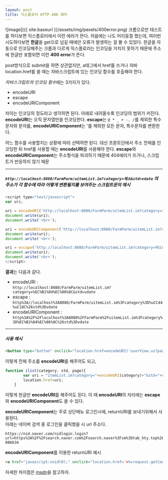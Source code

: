 ```yaml
---
layout: post
title: 익스플로러 HTTP 400 에러
---
```


![image]({{ site.baseurl }}/assets/img/pexels/400error.png)
크롬으로만 테스트를 하다보면 익스플로러에서 이런 에러가 뜬다. 처음에는 나도 어리둥절 했는데, 여러번 시도하다보면 **한글**을 get으로 넘길 때에만 오류가 발생하는 걸 볼 수 있었다.
한글을 자동으로 인코딩해주는 크롬과 다르게 익스플로러는 인코딩을 거치지 못하기 때문에 주소에 한글만 포함되면 이런 **400 error**가 뜬다.  

post방식으로 submit을 하면 상관없지만, a태그에서 href를 쓰거나 자바 location.href를 쓸 때는 자바스크립트에 있는 인코딩 함수를 호출해야 한다.  

*자바스크립트의 인코딩 함수*에는 3가지가 있다.  
- encodeURI
- escape
- encodeURIComponent

차이는 인코딩의 정도라고 생각하면 된다. 아래로 내려올수록 인코딩의 범위가 커진다. **encodeURI**는 오직 문자열만을 인코딩한다. **escape**는 `@ * _ + -. /`를 제외한 특수문자와 문자를, **encodeURIComponent**는 '를 제외한 모든 문자, 특수문자를 변환한다.  

어느 함수를 사용할지는 상황에 따라 선택하면 된다. 대신 프론트단에서 주소 전체를 인코딩한 뒤 href를 사용할 때는 **encodeURI**를 사용해야 한다. **escape**와 **encodeURIComponent**는 주소형식을 파괴하기 때문에 404에러가 뜨거나, 스크립트가 반응하지 않기 때문  


_ _ _


##### `http://localhost:8080/FarmParm/uitemList.im?category=채소&std=vdate` 의 주소가 각 함수에 따라 어떻게 변환될지를 보여주는 스크립트문의 예시
```javascript
<script type="text/javascript">
var uri;

uri = encodeURI('http://localhost:8080/FarmParm/uitemList.im?category=채소&std=vdate');
document.write(uri);
document.write('<br>');

uri = encodeURIComponent('http://localhost:8080/FarmParm/uitemList.im?category=채소&std=vdate');
document.write(uri);
document.write('<br>');

uri = escape('http://localhost:8080/FarmParm/uitemList.im?category=채소&std=vdate');
document.write(uri);
document.write('<br>');
</script>
```
**결과**는 다음과 같다.  
- encodeURI :  
	`http://localhost:8080/FarmParm/uitemList.im?category=%EC%B1%84%EC%86%8C&std=vdate`
- escape :  
	`http%3A//localhost%3A8080/FarmParm/uitemList.im%3Fcategory%3D%uCC44%uC18C%26std%3Dvdate`
- encodeURIComponent :   
`http%3A%2F%2Flocalhost%3A8080%2FFarmParm%2FuitemList.im%3Fcategory%3D%EC%B1%84%EC%86%8C%26std%3Dvdate`



- - -



##### 사용 예시 #####
```html
<button type="button" onclick="location.href=encodeURI('userView.us?page=${pageInfo.page }&user_id=${userList.user_id}&std=${std}&keyword=${keyword}')" id="gbutton">조회</button>

```
이렇게 전체 주소를 **encodeURI**를 해주어도 되고,  

```javascript
function ilist(category, std, page){
		var uri = "itemList.im?category="+encodeURI(category)+"&std="+std+"&page="+page;
		location.href=uri;
	}

```
이렇게 한글만 **encodeURI**를 해주어도 된다. 이 때 **encodeURI**의 자리에는 **escape**와 **encodeURIComponent**도 쓸 수 있다.  

**encodeURIComponent**는 주로 상단메뉴 로그인시에, returnURI를 보내기위해서 사용된다.  
아래는 네이버 검색 중 로그인을 클릭했을 시 url 주소다.  
```
https://nid.naver.com/nidlogin.login?url=https%3A%2F%2Fsearch.naver.com%2Fsearch.naver%3Fsm%3Dtab_hty.top%26where%3Dnexearch%26query%3D%25ED%2585%2580%25EB%25B8%2594%25EB%259F%25AC%26oquery%3Doracle%2B%25EC%2584%25A4%25EC%25B9%2598%26tqi%3DTH8GVdpVuENsst9hM38ssssssFN-086634
```
**encodeURIComponent**를 이용한 returnURI 예시
```html
<a href="javascript:void(0);" onclick="location.href='<%=request.getContextPath()%>/member/memberLogin.us?returnURI='+encodeURIComponent(location);">로그인</a>
```

자세한 차이점은 [msdn](https://msdn.microsoft.com/ko-kr/library/xh9be5xc(v=vs.94).aspx)을 참고하자.

